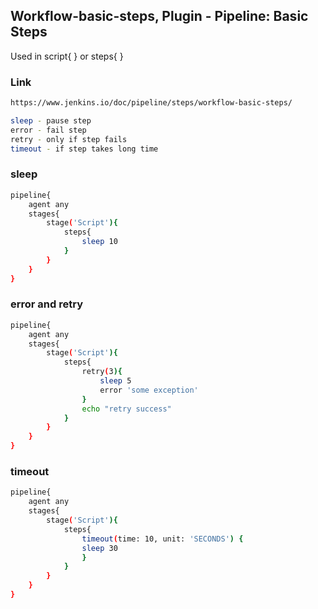 ## Workflow-basic-steps, Plugin - Pipeline: Basic Steps
Used in script{ } or steps{ }
### Link
```bash
https://www.jenkins.io/doc/pipeline/steps/workflow-basic-steps/
```
```bash
sleep - pause step
error - fail step
retry - only if step fails
timeout - if step takes long time
```

### sleep
```bash
pipeline{
    agent any
    stages{
        stage('Script'){
            steps{
                sleep 10
            }
        }
    }
}
```
### error and retry
```bash
pipeline{
    agent any
    stages{
        stage('Script'){
            steps{
                retry(3){
                    sleep 5
                    error 'some exception'
                }
                echo "retry success"
            }
        }
    }
}
```
### timeout
```bash
pipeline{
    agent any
    stages{
        stage('Script'){
            steps{
                timeout(time: 10, unit: 'SECONDS') {
                sleep 30
                }
            }
        }
    }
}
```

